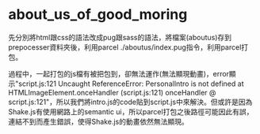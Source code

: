 # about_us_of_good_moring
先分別將html跟css的語法改成pug跟sass的語法，將檔案(aboutus)存到prepocesser資料夾後，利用parcel ./aboutus/index.pug指令，利用parcel打包。

過程中，一起打包的js檔有被把包到，卻無法運作(無法顯現動畫)，error顯示"script.js:121 Uncaught ReferenceError: PersonalIntro is not defined at HTMLImageElement.onceHandler (script.js:121) onceHandler @ script.js:121"，所以我們將intro.js的code貼到script.js中來解決。但或許是因為Shake.js有使用網路上的semantic ui，所以parcel打包之後路徑可能因此有誤，連結不到而產生錯誤，使得Shake.js的動畫依然無法顯現。
